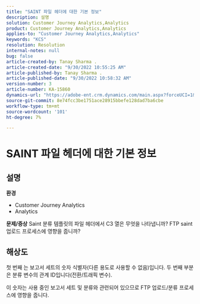 ```yaml
---
title: "SAINT 파일 헤더에 대한 기본 정보"
description: 설명
solution: Customer Journey Analytics,Analytics
product: Customer Journey Analytics,Analytics
applies-to: "Customer Journey Analytics,Analytics"
keywords: "KCS"
resolution: Resolution
internal-notes: null
bug: false
article-created-by: Tanay Sharma .
article-created-date: "9/30/2022 10:55:25 AM"
article-published-by: Tanay Sharma .
article-published-date: "9/30/2022 10:58:32 AM"
version-number: 3
article-number: KA-15860
dynamics-url: "https://adobe-ent.crm.dynamics.com/main.aspx?forceUCI=1&pagetype=entityrecord&etn=knowledgearticle&id=bbc6275e-ae40-ed11-9db1-0022480868ff"
source-git-commit: 8e74fcc3be1751ace28915bbefe128dad7ba6cbe
workflow-type: tm+mt
source-wordcount: '101'
ht-degree: 7%

---
```


# SAINT 파일 헤더에 대한 기본 정보

## 설명

<b>환경</b>
- Customer Journey Analytics
- Analytics



<b>문제/증상</b>
Saint 분류 템플릿의 파일 헤더에서 C3 열은 무엇을 나타냅니까? FTP saint 업로드 프로세스에 영향을 줍니까?


## 해상도


첫 번째 는 보고서 세트의 숫자 식별자(다른 용도로 사용할 수 없음)입니다. 두 번째 부분은 분류 변수의 관계 ID입니다(전환/트래픽 변수).

이 숫자는 사용 중인 보고서 세트 및 분류와 관련되어 있으므로 FTP 업로드/분류 프로세스에 영향을 줍니다.
